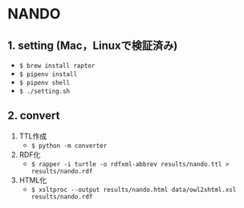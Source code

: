 # NANDO

## 1. setting (Mac，Linuxで検証済み)
- `$ brew install raptor`
- `$ pipenv install`
- `$ pipenv shell`
- `$ ./setting.sh`

## 2. convert
1. TTL作成
    - `$ python -m converter`
1. RDF化
    - `$ rapper -i turtle -o rdfxml-abbrev results/nando.ttl > results/nando.rdf`
1. HTML化
    - `$ xsltproc --output results/nando.html data/owl2xhtml.xsl results/nando.rdf`
